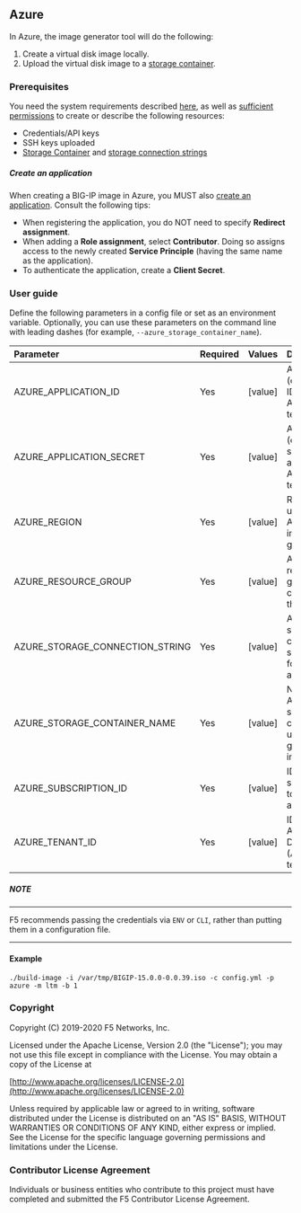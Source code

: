 ## Azure

In Azure, the image generator tool will do the following:

1. Create a virtual disk image locally.
2. Upload the virtual disk image to a [storage container][1].

### Prerequisites

You need the system requirements described [here](../../../README.md), as well as [sufficient permissions][2] to create or describe the following resources:

* Credentials/API keys
* SSH keys uploaded
* [Storage Container][1] and [storage connection strings][3]

##### Create an application

When creating a BIG-IP image in Azure, you MUST also [create an application][4]. Consult the following tips:

* When registering the application, you do NOT need to specify **Redirect assignment**.
* When adding a **Role assignment**, select **Contributor**. Doing so assigns access to the newly created **Service Principle** (having the same name as the application).  
* To authenticate the application, create a **Client Secret**.

###  User guide

Define the following parameters in a config file or set as an environment variable.  Optionally, you can use these parameters on the command line with leading dashes (for example, `--azure_storage_container_name`).

|Parameter|Required|Values|Description|
|:--------|:-------|:-----|:----------|
|AZURE_APPLICATION_ID|Yes|[value]|Application (client role) ID to access Azure tenant.|
|AZURE_APPLICATION_SECRET|Yes|[value]|Application (client role) secret to access Azure tenant.|
|AZURE_REGION|Yes|[value]|Region to use for Azure image generation.|
|AZURE_RESOURCE_GROUP|Yes|[value]|Azure resource group containing the images.|
|AZURE_STORAGE_CONNECTION_STRING|Yes|[value]|Azure storage connection string used for account access.|
|AZURE_STORAGE_CONTAINER_NAME|Yes|[value]|Name of Azure storage container to use for generated images.|
|AZURE_SUBSCRIPTION_ID|Yes|[value]|ID of subscription to Azure account.|
|AZURE_TENANT_ID|Yes|[value]|ID of Azure Active Directory (Azure AD) tenant.|

##### NOTE
-----------

F5 recommends passing the credentials via `ENV` or `CLI`, rather than putting them in a configuration file.

-----------------

#### Example

```
./build-image -i /var/tmp/BIGIP-15.0.0-0.0.39.iso -c config.yml -p azure -m ltm -b 1

```

### Copyright

Copyright (C) 2019-2020 F5 Networks, Inc.

Licensed under the Apache License, Version 2.0 (the "License"); you may not
use this file except in compliance with the License. You may obtain a copy of
the License at  

[http://www.apache.org/licenses/LICENSE-2.0](http://www.apache.org/licenses/LICENSE-2.0)  

Unless required by applicable law or agreed to in writing, software
distributed under the License is distributed on an "AS IS" BASIS, WITHOUT
WARRANTIES OR CONDITIONS OF ANY KIND, either express or implied. See the
License for the specific language governing permissions and limitations under
the License.


### Contributor License Agreement

Individuals or business entities who contribute to this project must have
completed and submitted the F5 Contributor License Agreement.




[1]: https://docs.microsoft.com/en-us/rest/api/storageservices/create-container
[2]: https://docs.microsoft.com/en-us/azure/active-directory/develop/howto-create-service-principal-portal
[3]: https://docs.microsoft.com/en-us/azure/storage/common/storage-configure-connection-string
[4]: https://docs.microsoft.com/en-us/azure/active-directory/develop/howto-create-service-principal-portal


